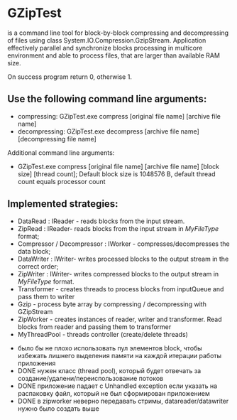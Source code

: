 ﻿# GZipTest
is a command line tool for block-by-block compressing and decompressing of files using class System.IO.Compression.GzipStream.
Application effectively parallel and synchronize blocks processing in multicore environment and able to process files, that are larger than available RAM size.

On success program return 0, otherwise 1.

## Use the following command line arguments:
* compressing: GZipTest.exe compress [original file name] [archive file name]
* decompressing: GZipTest.exe decompress [archive file name] [decompressing file name]

Additional command line arguments:
* GZipTest.exe compress [original file name] [archive file name] [block size] [thread count];
Default block size is 1048576 B, default thread count equals processor count

## Implemented strategies: 
*  DataRead : IReader - reads blocks from the input stream.
*  ZipRead : IReader- reads blocks from the input stream in *MyFileType* format;
*  Compressor / Decompressor : IWorker - compresses/decompresses the data block;
*  DataWriter : IWriter-  writes processed blocks to the output stream in the correct order;
*  ZipWriter : IWriter- writes compressed blocks to the output stream in *MyFileType* format.
*  Transformer - creates threads to process blocks from inputQueue and pass them to writer
*  Gzip - process byte array by compressing / decompressing with GZipStream 
*  ZipWorker - creates instances of reader, writer and transformer. Read blocks from reader and passing them to transformer
*  MyThreadPool - threads controller (create/delete threads)



- было бы не плохо использовать пул элементов block, чтобы избежать лишнего выделения памяти на каждой итерации работы приложения
- DONE нужен класс (thread pool), который будет отвечать за создание/удалени/переиспользование потоков
- DONE приложение падает с Unhandled exception если указать на распаковку файл, который не был сформирован приложением
- DONE в zipworker неверно передавать стримы, datareader/datawriter нужно было создать выше




